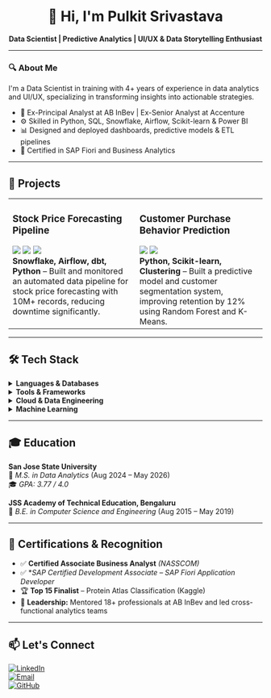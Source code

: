 <h1 align="center">👋 Hi, I'm Pulkit Srivastava</h1>

<p align="center">
  <b>Data Scientist | Predictive Analytics | UI/UX & Data Storytelling Enthusiast</b>
</p>

---

### 🔍 About Me

I'm a Data Scientist in training with 4+ years of experience in data analytics and UI/UX, specializing in transforming insights into actionable strategies.

- 💼 Ex-Principal Analyst at AB InBev | Ex-Senior Analyst at Accenture
- ⚙️ Skilled in Python, SQL, Snowflake, Airflow, Scikit-learn & Power BI
- 📊 Designed and deployed dashboards, predictive models & ETL pipelines
- 🧠 Certified in SAP Fiori and Business Analytics

---

## 🚀 Projects

<table>
  <tr>
    <td width="50%" valign="top">
      <h3>Stock Price Forecasting Pipeline</h3>
      <img src="https://img.shields.io/badge/Snowflake-56B9EB?logo=snowflake&logoColor=white&style=flat-square"/>
      <img src="https://img.shields.io/badge/Airflow-017CEE?logo=apacheairflow&logoColor=white&style=flat-square"/>
      <img src="https://img.shields.io/badge/dbt-FF694B?logo=dbt&logoColor=white&style=flat-square"/>
      <br>
      <b>Snowflake, Airflow, dbt, Python</b> – Built and monitored an automated data pipeline for stock price forecasting with 10M+ records, reducing downtime significantly.
    </td>
    <td width="50%" valign="top">
      <h3>Customer Purchase Behavior Prediction</h3>
      <img src="https://img.shields.io/badge/Scikit--learn-F7931E?logo=scikit-learn&logoColor=white&style=flat-square"/>
      <img src="https://img.shields.io/badge/Python-14354C?logo=python&logoColor=white&style=flat-square"/>
      <br>
      <b>Python, Scikit-learn, Clustering</b> – Built a predictive model and customer segmentation system, improving retention by 12% using Random Forest and K-Means.
    </td>
  </tr>
</table>

---

## 🛠️ Tech Stack

<details>
<summary><b>Languages & Databases</b></summary><br>

![Python](https://img.shields.io/badge/Python-14354C?style=for-the-badge&logo=python&logoColor=white)
![SQL](https://img.shields.io/badge/SQL-4479A1?style=for-the-badge&logo=postgresql&logoColor=white)
![JavaScript](https://img.shields.io/badge/JavaScript-F7DF1E?style=for-the-badge&logo=javascript&logoColor=black)
![R](https://img.shields.io/badge/R-276DC3?style=for-the-badge&logo=r&logoColor=white)

</details>

<details>
<summary><b>Tools & Frameworks</b></summary><br>

![Power BI](https://img.shields.io/badge/Power%20BI-F2C811?style=for-the-badge&logo=powerbi&logoColor=black)
![Tableau](https://img.shields.io/badge/Tableau-E97627?style=for-the-badge&logo=tableau&logoColor=white)
![Streamlit](https://img.shields.io/badge/Streamlit-FF4B4B?style=for-the-badge&logo=streamlit&logoColor=white)
![Figma](https://img.shields.io/badge/Figma-F24E1E?style=for-the-badge&logo=figma&logoColor=white)
![GitHub](https://img.shields.io/badge/GitHub-000?style=for-the-badge&logo=github&logoColor=white)

</details>

<details>
<summary><b>Cloud & Data Engineering</b></summary><br>

![Snowflake](https://img.shields.io/badge/Snowflake-56B9EB?style=for-the-badge&logo=snowflake&logoColor=white)
![Airflow](https://img.shields.io/badge/Apache%20Airflow-017CEE?style=for-the-badge&logo=apacheairflow&logoColor=white)
![Superset](https://img.shields.io/badge/Apache%20Superset-3A3A3A?style=for-the-badge)
![dbt](https://img.shields.io/badge/dbt-FF694B?style=for-the-badge&logo=dbt&logoColor=white)

</details>

<details>
<summary><b>Machine Learning</b></summary><br>

![Scikit-learn](https://img.shields.io/badge/Scikit--learn-F7931E?style=for-the-badge&logo=scikit-learn&logoColor=white)
![Pandas](https://img.shields.io/badge/Pandas-150458?style=for-the-badge&logo=pandas&logoColor=white)
![Seaborn](https://img.shields.io/badge/Seaborn-0099CC?style=for-the-badge&logoColor=white)
![Plotly](https://img.shields.io/badge/Plotly-3F4F75?style=for-the-badge&logo=plotly&logoColor=white)

</details>

---

## 🎓 Education

**San Jose State University**  
📍 *M.S. in Data Analytics* (Aug 2024 – May 2026)  
🎓 *GPA: 3.77 / 4.0*

**JSS Academy of Technical Education, Bengaluru**  
📍 *B.E. in Computer Science and Engineering* (Aug 2015 – May 2019)

---

## 📜 Certifications & Recognition

- ✅ **Certified Associate Business Analyst** *(NASSCOM)*
- ✅ **SAP Certified Development Associate – SAP Fiori Application Developer*
- 🏆 **Top 15 Finalist** – Protein Atlas Classification (Kaggle)
- 📢 **Leadership:** Mentored 18+ professionals at AB InBev and led cross-functional analytics teams

---

## 📫 Let's Connect

[![LinkedIn](https://img.shields.io/badge/LinkedIn-blue?logo=linkedin&style=flat-square)](https://linkedin.com/in/pulkit-srivastava-in)  
[![Email](https://img.shields.io/badge/Gmail-red?logo=gmail&style=flat-square)](mailto:pulkit.s.connect@gmail.com)  
[![GitHub](https://img.shields.io/badge/GitHub-000?logo=github&style=flat-square)](https://github.com/yourgithubusername)

